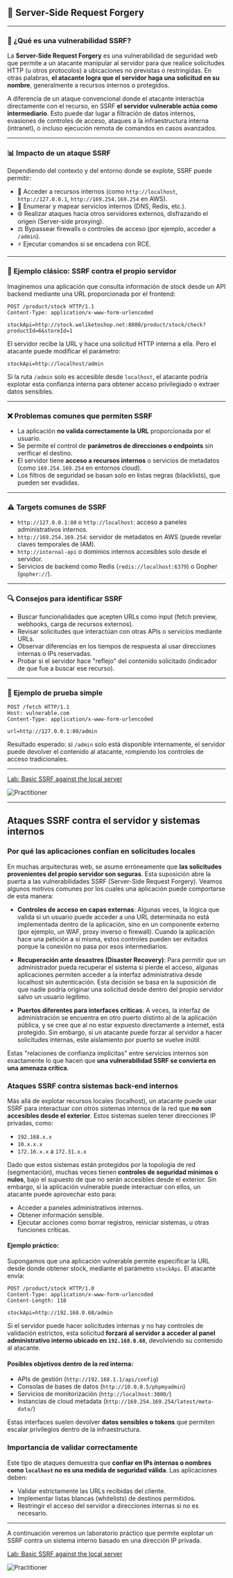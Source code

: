 ## 🧠 Server-Side Request Forgery 

---

### 🔎 ¿Qué es una vulnerabilidad SSRF?

La **Server-Side Request Forgery** es una vulnerabilidad de seguridad web que permite a un atacante manipular al servidor para que realice solicitudes HTTP (u otros protocolos) a ubicaciones no previstas o restringidas. En otras palabras, **el atacante logra que el servidor haga una solicitud en su nombre**, generalmente a recursos internos o protegidos.

A diferencia de un ataque convencional donde el atacante interactúa directamente con el recurso, en SSRF **el servidor vulnerable actúa como intermediario**. Esto puede dar lugar a filtración de datos internos, evasiones de controles de acceso, ataques a la infraestructura interna (intranet), o incluso ejecución remota de comandos en casos avanzados.

---

### 📊 Impacto de un ataque SSRF

Dependiendo del contexto y del entorno donde se explote, SSRF puede permitir:

* 🔐 Acceder a recursos internos (como `http://localhost`, `http://127.0.0.1`, `http://169.254.169.254` en AWS).
* 🔁 Enumerar y mapear servicios internos (DNS, Redis, etc.).
* 🌐 Realizar ataques hacia otros servidores externos, disfrazando el origen (Server-side proxying).
* ⚖️ Bypassear firewalls o controles de acceso (por ejemplo, acceder a `/admin`).
* ⚡️ Ejecutar comandos si se encadena con RCE.

---

### 🧨 Ejemplo clásico: SSRF contra el propio servidor

Imaginemos una aplicación que consulta información de stock desde un API backend mediante una URL proporcionada por el frontend:

```
POST /product/stock HTTP/1.1
Content-Type: application/x-www-form-urlencoded

stockApi=http://stock.weliketoshop.net:8080/product/stock/check?productId=6&storeId=1
```

El servidor recibe la URL y hace una solicitud HTTP interna a ella. Pero el atacante puede modificar el parámetro:

```
stockApi=http://localhost/admin
```

Si la ruta `/admin` solo es accesible desde `localhost`, el atacante podría explotar esta confianza interna para obtener acceso privilegiado o extraer datos sensibles.

---

### ❌ Problemas comunes que permiten SSRF

* La aplicación **no valida correctamente la URL** proporcionada por el usuario.
* Se permite el control de **parámetros de direcciones o endpoints** sin verificar el destino.
* El servidor tiene **acceso a recursos internos** o servicios de metadatos (como `169.254.169.254` en entornos cloud).
* Los filtros de seguridad se basan solo en listas negras (blacklists), que pueden ser evadidas.

---

### ⚠️ Targets comunes de SSRF

* `http://127.0.0.1:80` o `http://localhost`: acceso a paneles administrativos internos.
* `http://169.254.169.254`: servidor de metadatos en AWS (puede revelar claves temporales de IAM).
* `http://internal-api` o dominios internos accesibles solo desde el servidor.
* Servicios de backend como Redis (`redis://localhost:6379`) o Gopher (`gopher://`).

---

### 🔍 Consejos para identificar SSRF

* Buscar funcionalidades que acepten URLs como input (fetch preview, webhooks, carga de recursos externos).
* Revisar solicitudes que interactúan con otras APIs o servicios mediante URLs.
* Observar diferencias en los tiempos de respuesta al usar direcciones internas o IPs reservadas.
* Probar si el servidor hace "reflejo" del contenido solicitado (indicador de que fue a buscar ese recurso).

---

### 🔧 Ejemplo de prueba simple

```http
POST /fetch HTTP/1.1
Host: vulnerable.com
Content-Type: application/x-www-form-urlencoded

url=http://127.0.0.1:80/admin
```

Resultado esperado: si `/admin` solo está disponible internamente, el servidor puede devolver el contenido al atacante, rompiendo los controles de acceso tradicionales.

---

[Lab: Basic SSRF against the local server](1_Basic_SSRF_against_the_local_server.md)  

![Practitioner](https://img.shields.io/badge/level-Apprentice-green) 

---

## Ataques SSRF contra el servidor y sistemas internos

### Por qué las aplicaciones confían en solicitudes locales

En muchas arquitecturas web, se asume erróneamente que **las solicitudes provenientes del propio servidor son seguras**. Esta suposición abre la puerta a las vulnerabilidades SSRF (Server-Side Request Forgery). Veamos algunos motivos comunes por los cuales una aplicación puede comportarse de esta manera:

* **Controles de acceso en capas externas**: Algunas veces, la lógica que valida si un usuario puede acceder a una URL determinada no está implementada dentro de la aplicación, sino en un componente externo (por ejemplo, un WAF, proxy inverso o firewall). Cuando la aplicación hace una petición a sí misma, estos controles pueden ser evitados porque la conexión no pasa por esos intermediarios.

* **Recuperación ante desastres (Disaster Recovery)**: Para permitir que un administrador pueda recuperar el sistema si pierde el acceso, algunas aplicaciones permiten acceder a la interfaz administrativa desde localhost sin autenticación. Esta decisión se basa en la suposición de que nadie podría originar una solicitud desde dentro del propio servidor salvo un usuario legítimo.

* **Puertos diferentes para interfaces críticas**: A veces, la interfaz de administración se encuentra en otro puerto distinto al de la aplicación pública, y se cree que al no estar expuesto directamente a internet, está protegido. Sin embargo, si un atacante puede forzar al servidor a hacer solicitudes internas, este aislamiento por puerto se vuelve inútil.

Estas "relaciones de confianza implícitas" entre servicios internos son exactamente lo que hacen que **una vulnerabilidad SSRF se convierta en una amenaza crítica**.

### Ataques SSRF contra sistemas back-end internos

Más allá de explotar recursos locales (localhost), un atacante puede usar SSRF para interactuar con otros sistemas internos de la red que **no son accesibles desde el exterior**. Estos sistemas suelen tener direcciones IP privadas, como:

* `192.168.x.x`
* `10.x.x.x`
* `172.16.x.x` a `172.31.x.x`

Dado que estos sistemas están protegidos por la topología de red (segmentación), muchas veces tienen **controles de seguridad mínimos o nulos**, bajo el supuesto de que no serán accesibles desde el exterior. Sin embargo, si la aplicación vulnerable puede interactuar con ellos, un atacante puede aprovechar esto para:

* Acceder a paneles administrativos internos.
* Obtener información sensible.
* Ejecutar acciones como borrar registros, reiniciar sistemas, u otras funciones críticas.

#### Ejemplo práctico:

Supongamos que una aplicación vulnerable permite especificar la URL desde donde obtener stock, mediante el parámetro `stockApi`. El atacante envía:

```
POST /product/stock HTTP/1.0
Content-Type: application/x-www-form-urlencoded
Content-Length: 118

stockApi=http://192.168.0.68/admin
```

Si el servidor puede hacer solicitudes internas y no hay controles de validación estrictos, esta solicitud **forzará al servidor a acceder al panel administrativo interno ubicado en `192.168.0.68`**, devolviendo su contenido al atacante.

#### Posibles objetivos dentro de la red interna:

* APIs de gestión (`http://192.168.1.1/api/config`)
* Consolas de bases de datos (`http://10.0.0.5/phpmyadmin`)
* Servicios de monitorización (`http://localhost:3000/`)
* Instancias de cloud metadata (`http://169.254.169.254/latest/meta-data/`)

Estas interfaces suelen devolver **datos sensibles o tokens** que permiten escalar privilegios dentro de la infraestructura.

### Importancia de validar correctamente

Este tipo de ataques demuestra que **confiar en IPs internas o nombres como `localhost` no es una medida de seguridad válida**. Las aplicaciones deben:

* Validar estrictamente las URLs recibidas del cliente.
* Implementar listas blancas (whitelists) de destinos permitidos.
* Restringir el acceso del servidor a direcciones internas si no es necesario.

---

A continuación veremos un laboratorio práctico que permite explotar un SSRF contra un sistema interno basado en una dirección IP privada.

[Lab: Basic SSRF against the local server](1_Basic_SSRF_against_the_local_server.md)  

![Practitioner](https://img.shields.io/badge/level-Apprentice-green) 
